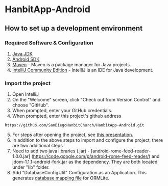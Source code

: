 # HanbitApp-Android

## How to set up a development environment

### Required Software & Configuration

1. [Java JDK](http://www.oracle.com/technetwork/java/javase/downloads/jdk7-downloads-1880260.html)
2. [Android SDK](http://developer.android.com/sdk/index.html?utm_source=weibolife)
3. [Maven](http://maven.apache.org/guides/getting-started/maven-in-five-minutes.html) - Maven is a package manager for Java projects.
4. [IntelliJ Community Edition](http://www.jetbrains.com/idea/download/) - IntelliJ is an IDE for Java development.


### Import the project

1. Open IntelliJ
2. On the "Welcome" screen, click "Check out from Version Control" and choose "GitHub".
3. When prompted, enter your GitHub credentials.
4. When prompted, enter this project's github address 
```
https://github.com/SanDiegoHanbitChurch/HanbitApp-Android.git
```
5. For steps after opening the project, see [this presentation](https://docs.google.com/presentation/d/1CDrVr3W5B-jeBLmYCM-50rz_3adjcKSLj-aEXUQPvP4/pub?start=false&loop=false&delayms=3000).
6. In addition to the above steps to import and configure the project, there are two additional steps
  1. Need to add two java libraries (.jar) - [android-rome-feed-reader-1.0.0.jar] (https://code.google.com/p/android-rome-feed-reader/) and jdom-1.1.1-android-fork.jar as the dependency. They are both located under "lib" folder.
  2. Add "DatabaseConfigUtil" Configuration as an Application. This generates [database mapping file](http://ormlite.com/javadoc/ormlite-core/doc-files/ormlite_4.html#Config-Optimization) for ORMLite.
